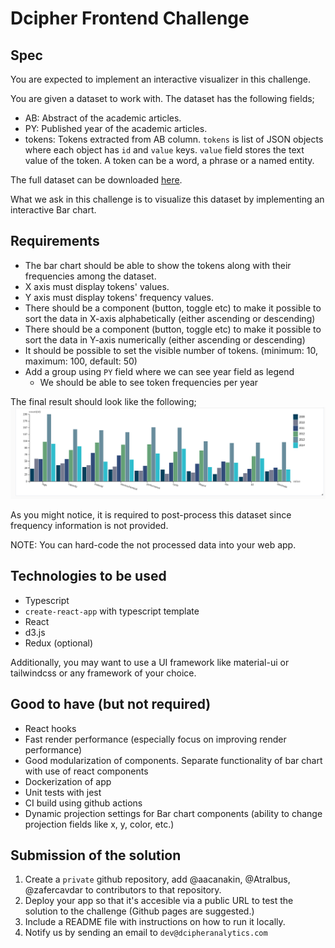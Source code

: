 # Dcipher Frontend Challenge

## Spec

You are expected to implement an interactive visualizer in this challenge.

You are given a dataset to work with. The dataset has the following fields;

- AB: Abstract of the academic articles.
- PY: Published year of the academic articles.
- tokens: Tokens extracted from AB column. `tokens` is list of JSON objects where each object has `id` and `value` keys. `value` field stores the text value of the token. A token can be a word, a phrase or a named entity.

The full dataset can be downloaded [here](articles.json).

What we ask in this challenge is to visualize this dataset by implementing an interactive Bar chart.

## Requirements

- The bar chart should be able to show the tokens along with their frequencies among the dataset.
- X axis must display tokens' values.
- Y axis must display tokens' frequency values.
- There should be a component (button, toggle etc) to make it possible to sort the data in X-axis alphabetically (either ascending or descending)
- There should be a component (button, toggle etc) to make it possible to sort the data in Y-axis numerically (either ascending or descending)
- It should be possible to set the visible number of tokens. (minimum: 10, maximum: 100, default: 50)
- Add a group using `PY` field where we can see year field as legend
  - We should be able to see token frequencies per year

The final result should look like the following;
![Bar](bar.png)

As you might notice, it is required to post-process this dataset since frequency information is not provided.

NOTE: You can hard-code the not processed data into your web app.

## Technologies to be used

- Typescript
- `create-react-app` with typescript template
- React
- d3.js
- Redux (optional)

Additionally, you may want to use a UI framework like material-ui or tailwindcss or any framework of your choice.

## Good to have (but not required)

- React hooks
- Fast render performance (especially focus on improving render performance)
- Good modularization of components. Separate functionality of bar chart with use of react components
- Dockerization of app
- Unit tests with jest
- CI build using github actions
- Dynamic projection settings for Bar chart components (ability to change projection fields like x, y, color, etc.)

## Submission of the solution

1. Create a `private` github repository, add @aacanakin, @Atralbus, @zafercavdar to contributors to that repository.
2. Deploy your app so that it's accesible via a public URL to test the solution to the challenge (Github pages are suggested.)
3. Include a README file with instructions on how to run it locally.
4. Notify us by sending an email to `dev@dcipheranalytics.com`
